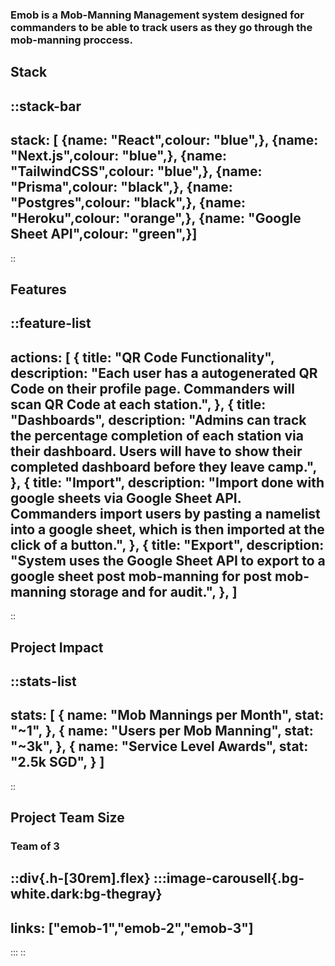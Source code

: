 
### Emob is a Mob-Manning Management system designed for commanders to be able to track users as they go through the mob-manning proccess. 

## Stack
::stack-bar
---
stack: [
    {name: "React",colour: "blue",},
    {name: "Next.js",colour: "blue",},
    {name: "TailwindCSS",colour: "blue",},
    {name: "Prisma",colour: "black",},
    {name: "Postgres",colour: "black",},
    {name: "Heroku",colour: "orange",},
    {name: "Google Sheet API",colour: "green",}]
---
::



## Features
::feature-list
---
actions: [
  {
    title: "QR Code Functionality",
    description: "Each user has a autogenerated QR Code on their profile page. Commanders will scan QR Code at each station.",
  },
  {
    title: "Dashboards",
    description: "Admins can track the percentage completion of each station via their dashboard. Users will have to show their completed dashboard before they leave camp.",
  },
  {
    title: "Import",
    description: "Import done with google sheets via Google Sheet API. Commanders import users by pasting a namelist into a google sheet, which is then imported at the click of a button.",
  },
  {
    title: "Export",
    description: "System uses the Google Sheet API to export to a google sheet post mob-manning for post mob-manning storage and for audit.",
  },
]
---
::


## Project Impact

::stats-list
---
stats: [
    {
        name: "Mob Mannings per Month",
        stat: "~1",
    },
    {
        name: "Users per Mob Manning",
        stat: "~3k",
    },
{
        name: "Service Level Awards",
        stat: "2.5k SGD",
    }
]
---
::


## Project Team Size
### Team of 3


::div{.h-[30rem].flex}
:::image-carousell{.bg-white.dark:bg-thegray}
---
links: ["emob-1","emob-2","emob-3"]
---
:::
::